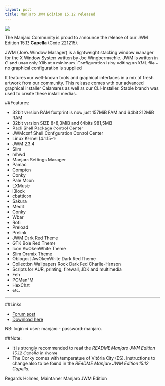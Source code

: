 ```yaml
---
layout: post
title: Manjaro JWM Edition 15.12 released
---
```


<img src="https://manjaro.github.io/images/manjaro-JWM-15.12.jpg">

The Manjaro Community is proud to announce the release of our JWM Edition 15.12 **Capella** (Code 221215).

JWM (Joe’s Window Manager) is a lightweight stacking window manager for the X Window System written by Joe Wingbermuehle. JWM is written in C and uses only Xlib at a minimum. Configuration is by editing an XML file - no graphical configuration is supplied.

It features our well-known tools and graphical interfaces in a mix of fresh artwork from our community. This release comes with our advanced graphical installer Calamares as well as our CLI-Installer. Stable branch was used to create these install medias.

##Features:

* 32bit version RAM footprint is now just 157MiB RAM and 64bit 212MiB RAM 
* 32bit version SIZE 848,3MiB and 64bits 981,5MiB
* Pacli Shell Package Control Center
* JWMconf Shell Configuration Control Center
* Linux Kernel (4.1.15-1)
* JWM 2.3.4
* Slim
* mhwd
* Manjaro Settings Manager
* Pamac
* Compton 
* Conky
* Pale Moon
* LXMusic
* i3lock
* cbatticon
* Sakura
* Medit
* Conky
* Wbar
* Rofi
* Preload
* Prelink
* JWM Dark Red Theme
* GTK Boje Red Theme 
* Icon AwOkenWhite Theme 
* Slim Oramix Theme
* Oblogout AwOkenWhite Dark Red Theme
* Collection Wallpapers Rock Dark Red Charlie-Henson
* Scripts for AUR, printing, firewall, JDK and multimedia
* Feh
* PCManFM
* HexChat
* etc.

----

##Links

* [Forum post](https://forum.manjaro.org/index.php?topic=29323.0)
* [Download here](https://sourceforge.net/projects/manjarolinux/files/community/JWM/2015.12/)

NB: login => user: manjaro - password: manjaro.

##Note: 

* It is strongly recommended to read the *README Manjaro JWM Edition 15.12 Capella* in /home 
* The Conky comes with temperature of Vitória City (ES). Instructions to change also to be found in the *README Manjaro JWM Edition 15.12 Capella*.

Regards Holmes, Maintainer Manjaro JWM Edition
